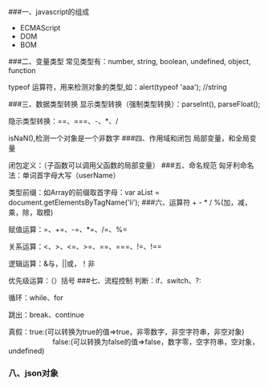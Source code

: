 ###一、javascript的组成

- ECMAScript
- DOM
- BOM

###二、变量类型
常见类型有：number, string, boolean, undefined, object, function

typeof 运算符，用来检测对象的类型,如：alert(typeof 'aaa'); //string

###三、数据类型转换
显示类型转换（强制类型转换）：parseInt(), parseFloat();

隐示类型转换：==、===、-、*、/

isNaN(),检测一个对象是一个非数字
###四、作用域和闭包
局部变量，和全局变量

闭包定义：（子函数可以调用父函数的局部变量）
###五、命名规范
匈牙利命名法：单词首字母大写（userName）

类型前缀：如Array的前缀取首字母：var aList = document.getElementsByTagName('li');
###六、运算符
\+ - * / %(加，减，乘，除，取模)

赋值运算：=、+=、-=、*=、/=、%=

关系运算：<、>、<=、>=、==、===、!=、!==

逻辑运算：&与，||或，！非

优先级运算：（）括号
###七、流程控制
判断：if、switch、?:

循环：while、for

跳出：break、continue

真假：true:(可以转换为true的值=>true，非零数字，非空字符串，非空对象)
　　　　　　  false:(可以转换为false的值=>false，数字零，空字符串，空对象，undefined)

### 八、json对象